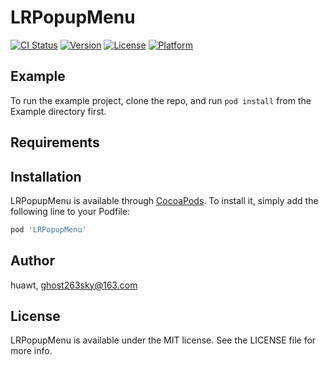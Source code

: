 # LRPopupMenu

[![CI Status](https://img.shields.io/travis/huawtswork/LRPopupMenu.svg?style=flat)](https://travis-ci.org/huawtswork/LRPopupMenu)
[![Version](https://img.shields.io/cocoapods/v/LRPopupMenu.svg?style=flat)](https://cocoapods.org/pods/LRPopupMenu)
[![License](https://img.shields.io/cocoapods/l/LRPopupMenu.svg?style=flat)](https://cocoapods.org/pods/LRPopupMenu)
[![Platform](https://img.shields.io/cocoapods/p/LRPopupMenu.svg?style=flat)](https://cocoapods.org/pods/LRPopupMenu)

## Example

To run the example project, clone the repo, and run `pod install` from the Example directory first.

## Requirements

## Installation

LRPopupMenu is available through [CocoaPods](https://cocoapods.org). To install
it, simply add the following line to your Podfile:

```ruby
pod 'LRPopupMenu'
```

## Author

huawt, ghost263sky@163.com

## License

LRPopupMenu is available under the MIT license. See the LICENSE file for more info.
